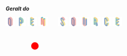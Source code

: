 <!-- ### Hi there 👋-->
<!--
**jyq-lab/jyq-lab** is a ✨ _special_ ✨ repository because its `README.md` (this file) appears on your GitHub profile.

Here are some ideas to get you started:

- 🔭 I’m currently working on ...
- 🌱 I’m currently learning ...
- 👯 I’m looking to collaborate on ...
- 🤔 I’m looking for help with ...
- 💬 Ask me about ...
- 📫 How to reach me: ...
- 😄 Pronouns: ...
- ⚡ Fun fact: ...
-->

<!-- open source -->
_**Geralt do**_
<div>
  <img src="docs/O.svg" width=5% leight=5%>
  <img src="docs/P.svg" width=5% leight=5%>  
  <img src="docs/E.svg" width=5% leight=5%>
  <img src="docs/N.svg" width=5% leight=5%>
  &nbsp;&nbsp;&nbsp;&nbsp;&nbsp;
  <img src="docs/S.svg" width=5% leight=5%>
  <img src="docs/O.svg" width=5% leight=5%>
  <img src="docs/U.svg" width=5% leight=5%>
  <img src="docs/R.svg" width=5% leight=5%>
  <img src="docs/C.svg" width=5% leight=5%>
  <img src="docs/E.svg" width=5% leight=5%>
</div>

<!-- 
<a href="https://git.io/typing-svg"><img src="https://readme-typing-svg.demolab.com?font=Fira+Code&pause=1000&random=false&width=435&lines=The+five+boxing+wizards+jump+quickly" alt="Typing SVG" /></a>
<picture>
  <source media="(prefers-color-scheme: dark)" srcset="https://readme-typing-svg.demolab.com/?lines=You+are+using+dark+mode&color=FFFFFF" />
  <img src="https://readme-typing-svg.demolab.com/?lines=You+are+using+light+mode&color=000000" />
</picture>
-->

<svg width="100" height="100" xmlns="http://www.w3.org/2000/svg">
  <!-- 创建一个圆形 -->
  <circle cx="50" cy="50" r="10" fill="red">
    <!-- 使用animate标签创建动画 -->
    <animate attributeName="cx" from="10" to="90" dur="2s" repeatCount="indefinite" /> 
  </circle>
</svg>
